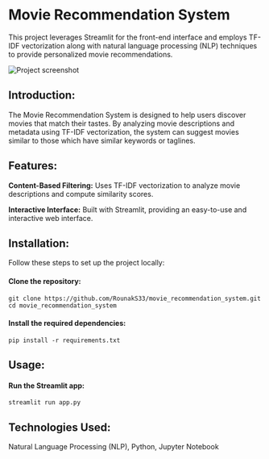 # Movie Recommendation System
This project leverages Streamlit for the front-end interface and employs TF-IDF vectorization along with natural language processing (NLP) techniques to provide personalized movie recommendations.

![Project screenshot](/mrg.png)

## Introduction:
The Movie Recommendation System is designed to help users discover movies that match their tastes. By analyzing movie descriptions and metadata using TF-IDF vectorization, the system can suggest movies similar to those which have similar keywords or taglines.

## Features:
**Content-Based Filtering:** Uses TF-IDF vectorization to analyze movie descriptions and compute similarity scores.

**Interactive Interface:** Built with Streamlit, providing an easy-to-use and interactive web interface.

## Installation:
Follow these steps to set up the project locally:
#### Clone the repository:
```
git clone https://github.com/RounakS33/movie_recommendation_system.git
cd movie_recommendation_system
```
#### Install the required dependencies:
```
pip install -r requirements.txt
```
## Usage:
#### Run the Streamlit app:
```
streamlit run app.py
```
## Technologies Used:
Natural Language Processing (NLP), Python, Jupyter Notebook
